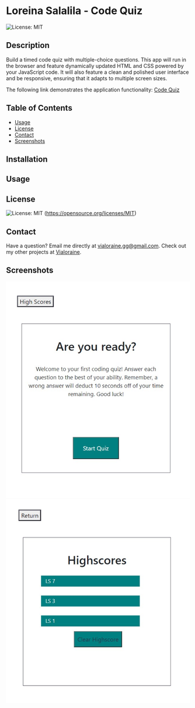 # Loreina Salalila - Code Quiz
  ![License: MIT](https://img.shields.io/badge/License-MIT-yellow.svg)
  ## Description
 Build a timed code quiz with multiple-choice questions. This app will run in the browser and feature dynamically updated HTML and CSS powered by your JavaScript code. It will also feature a clean and polished user interface and be responsive, ensuring that it adapts to multiple screen sizes.

  The following link demonstrates the application functionality: [Code Quiz](https://vialoraine.github.io/Code-Quiz/)

  ## Table of Contents
  * [Usage](#usage)
  * [License](#license)
  * [Contact](#contact)
  * [Screenshots](#screenshots)
  ## Installation
  ## Usage
  ## License
  ![License: MIT](https://img.shields.io/badge/License-MIT-yellow.svg)
  (https://opensource.org/licenses/MIT)
  ## Contact
  Have a question? Email me directly at vialoraine.gg@gmail.com.
  Check out my other projects at [Vialoraine](https://github.com/Vialoraine).
  ## Screenshots
  <img src= "assets/Index.jpg">
  <img src= "assets/Leaderboard.jpg">